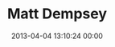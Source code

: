 ---
title: "Matt Dempsey"
date: 2013-04-04 13:10:24 00:00
permalink: /mattdempseycom
twitter: "mattdempseycom"
likes: [1774]
id: 1911
gravatar: "http://www.gravatar.com/avatar/ddde6cf407fc819086c97c32724c41a4"
---